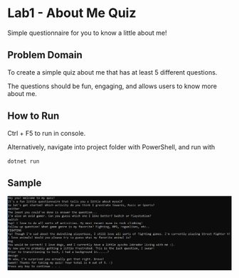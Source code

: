 # Lab1 - About Me Quiz
Simple questionnaire for you to know a little about me!

## Problem Domain
To create a simple quiz about me that has at least 5 different questions.

The questions should be fun, engaging, and allows users to know more about me.

## How to Run

Ctrl + F5 to run in console.

Alternatively, navigate into project folder with PowerShell, and run with

` dotnet run `

## Sample
![sample](assets/AboutMe.PNG)